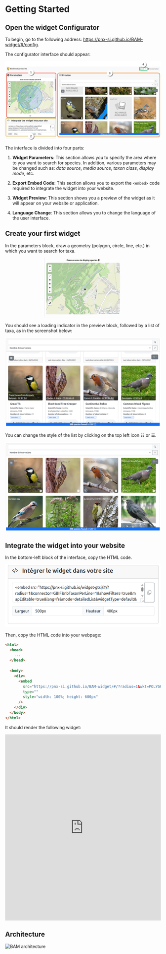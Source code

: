 # Getting Started

## Open the widget Configurator

To begin, go to the following address: https://pnx-si.github.io/BAM-widget/#/config.

The configurator interface should appear:

![Configurator Interface](images/config_page.png)

The interface is divided into four parts:

1. **Widget Parameters**: This section allows you to specify the area where to you want to search for species. In addition, various parameters may be changed such as: _data source_, _media source_, _taxon class_, _display mode_, etc.

2. **Export Embed Code**: This section allows you to export the `<embed>` code required to integrate the widget into your website.

3. **Widget Preview**: This section shows you a preview of the widget as it will appear on your website or application.

4. **Language Change**: This section allows you to change the language of the user interface.

## Create your first widget

In the parameters block, draw a geometry (polygon, circle, line, etc.) in which you want to search for taxa.

<div style="text-align:center;">
  <img src="images/select_geometry.gif" style="width:50%"/>
</div>

You should see a loading indicator in the preview block, followed by a list of taxa, as in the screenshot below:

![Taxa Search Result](images/first_result.png)

You can change the style of the list by clicking on the top left icon ☷ or ☰.

![Gallery View Display](images/first_result_gallery.png)

## Integrate the widget into your website

In the bottom-left block of the interface, copy the HTML code.

![Share Button](images/share_button2.png)

Then, copy the HTML code into your webpage:

```html
<html>
  <head>
    ...
  </head>

  <body>
    <div>
      <embed
        src="https://pnx-si.github.io/BAM-widget/#/?radius=1&wkt=POLYGON ((6.065733348121989 44.576553304564825, 6.0654911292327265 44.57830781799968, 6.064772991141251 44.57999495639761, 6.063606495426499 44.581549875401485, 6.062036445756115 44.58291280750781, 6.060123169780968 44.58403136085271, 6.057940202071561 44.584862534908495, 6.055571456941543 44.58537437527727, 6.053108 44.585547203637255, 6.050644543058457 44.58537437527727, 6.048275797928439 44.584862534908495, 6.046092830219032 44.58403136085271, 6.044179554243885 44.58291280750781, 6.042609504573501 44.581549875401485, 6.0414430088587485 44.57999495639761, 6.040724870767273 44.57830781799968, 6.040482651878011 44.576553304564825, 6.040725617998898 44.57479884406682, 6.041444389562768 44.57311185642028, 6.04261130855026 44.57155716303179, 6.044181506854287 44.57019449705699, 6.046094634195841 44.56907620984364, 6.04827717863253 44.56824526140327, 6.050645290290133 44.5677335717859, 6.053108 44.56756079636277, 6.055570709709867 44.5677335717859, 6.05793882136747 44.56824526140327, 6.060121365804159 44.56907620984364, 6.062034493145714 44.57019449705699, 6.06360469144974 44.57155716303179, 6.064771610437232 44.57311185642028, 6.0654903820011015 44.57479884406682, 6.065733348121989 44.576553304564825))&connector=GBIF&nbTaxonPerLine=4&showFilters=true&mapEditable=true&lang=fr&mode=gallery&widgetType=mapList&hybridTaxonList=true&GBIF_ENDPOINT=https://api.gbif.org/v1&LIMIT=300&NB_PAGES=10&soundSource=gbif&imageSource=wikidata"
        type=""
        style="width: 100%; height: 600px"
      />
    </div>
  </body>
</html>
```

It should render the following widget:

<embed src="https://pnx-si.github.io/BAM-widget/#/?radius=1&wkt=POLYGON ((6.065733348121989 44.576553304564825, 6.0654911292327265 44.57830781799968, 6.064772991141251 44.57999495639761, 6.063606495426499 44.581549875401485, 6.062036445756115 44.58291280750781, 6.060123169780968 44.58403136085271, 6.057940202071561 44.584862534908495, 6.055571456941543 44.58537437527727, 6.053108 44.585547203637255, 6.050644543058457 44.58537437527727, 6.048275797928439 44.584862534908495, 6.046092830219032 44.58403136085271, 6.044179554243885 44.58291280750781, 6.042609504573501 44.581549875401485, 6.0414430088587485 44.57999495639761, 6.040724870767273 44.57830781799968, 6.040482651878011 44.576553304564825, 6.040725617998898 44.57479884406682, 6.041444389562768 44.57311185642028, 6.04261130855026 44.57155716303179, 6.044181506854287 44.57019449705699, 6.046094634195841 44.56907620984364, 6.04827717863253 44.56824526140327, 6.050645290290133 44.5677335717859, 6.053108 44.56756079636277, 6.055570709709867 44.5677335717859, 6.05793882136747 44.56824526140327, 6.060121365804159 44.56907620984364, 6.062034493145714 44.57019449705699, 6.06360469144974 44.57155716303179, 6.064771610437232 44.57311185642028, 6.0654903820011015 44.57479884406682, 6.065733348121989 44.576553304564825))&connector=GBIF&nbTaxonPerLine=4&showFilters=true&mapEditable=true&lang=fr&mode=gallery&widgetType=mapList&hybridTaxonList=true&GBIF_ENDPOINT=https://api.gbif.org/v1&LIMIT=300&NB_PAGES=10&soundSource=gbif&imageSource=wikidata" type="" style="width: 100%; height: 600px" />

## Architecture

![BAM architecture](https://geonature.fr/docs/img/BAM-schema-v2.png)
